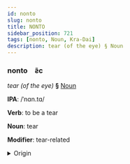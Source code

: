 ```yaml
---
id: nonto
slug: nonto
title: NONTO
sidebar_position: 721
tags: [nonto, Noun, Kra-Dai]
description: tear (of the eye) § Noun
---
```


### nonto&emsp;<span kind="abugida">ƨ̃c</span>

*tear (of the eye)* **§** [Noun](../../tags/Noun)

**IPA**: /ˈnɑn.tɑ/

**Verb**: to be a tear

**Noun**: tear

**Modifier**: tear-related

<details>
    <summary>Origin</summary>
    Thai น้ำตา nám-dtaa /nam˦˥.taː˧/<br/>
    <em>Kra-Dai Language Family</em>
</details>